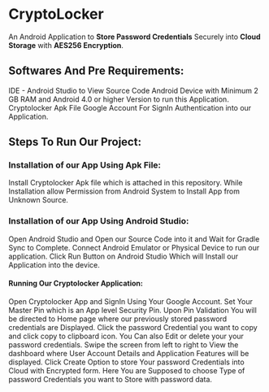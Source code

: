 # CryptoLocker
An Android Application to **Store Password Credentials** Securely into **Cloud Storage** with **AES256 Encryption**.

## Softwares And Pre Requirements:
IDE - Android Studio to View Source Code
Android Device with Minimum 2 GB RAM and Android 4.0 or higher Version to run this Application.
Cryptolocker Apk File
Google Account For SignIn Authentication into our Application.

## Steps To Run Our Project:

### Installation of our App Using Apk File:
Install Cryptolocker Apk file which is attached in this repository.
While Installation allow Permission from Android System to Install App from Unknown Source.

### Installation of our App Using Android Studio:
Open Android Studio and Open our Source Code into it and Wait for Gradle Sync to Complete. 
Connect Android Emulator or Physical Device to run our application.
Click Run Button on Android Studio Which will Install our Application into the device.

#### Running Our Cryptolocker Application:
Open Cryptolocker App and SignIn Using Your Google Account.
Set Your Master Pin which is an App level Security Pin.
Upon Pin Validation You will be directed to Home page where our previously stored password credentials are Displayed.
Click the password Credential you want to copy and click copy to clipboard icon.
You Can also Edit or delete your your password credentials.
Swipe the screen from left to right to View the dashboard where User Account Details and Application Features will be displayed.
Click Create Option to store Your password Credentials into Cloud with Encrypted form.
Here You are Supposed to choose Type of password Credentials you want to Store with password data.




